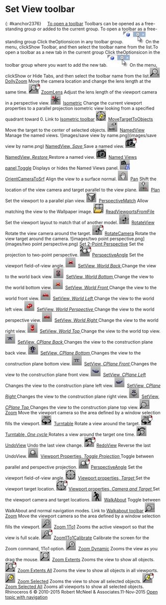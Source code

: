 ---
---


# Set View toolbar
{: #kanchor2376}
 [![images/transparent.gif](images/transparent.gif)To open a toolbar](javascript:void(0);) Toolbars can be opened as a free-standing group or added to the current group.
To open a toolbar as a free-standing group
Click theOptionsicon in any toolbar group.![images/toolbar-howtoopen.png](images/toolbar-howtoopen.png)On the menu, clickShow Toolbar, and then select the toolbar name from the list.To open a toolbar as a new tab in the current group
Click theOptionsicon in the toolbar group where you want to add the new tab.![images/toolbar-howtoopen.png](images/toolbar-howtoopen.png)On the menu, clickShow or Hide Tabs, and then select the toolbar name from the list.![images/dollyzoom.png](images/dollyzoom.png) [DollyZoom](dollyzoom.html) 
Move the camera location and change the lens length at the same time.
![images/zoomlens.png](images/zoomlens.png) [ZoomLens](zoom.html#zoomlens) 
Adjust the lens length of the viewport camera in a perspective view.
![images/isometric.png](images/isometric.png) [Isometric](isometric.html) 
Change the current viewport properties to a parallel projection isometric view looking from a specified quadrant toward 0.
Link to [Isometric toolbar](isometric-toolbar.html) 
![images/movetargettoobjects.png](images/movetargettoobjects.png) [MoveTargetToObjects](movetargettoobjects.html) 
Move the target to the center of selected objects.
![images/namedview.png](images/namedview.png) [NamedView](namedview.html) 
Manage the named views.
![images/save view by name.png](images/save view by name.png) [NamedView, *Save* ](namedview.html#save-as) 
Save a named view.
![images/namedview-restore.png](images/namedview-restore.png) [NamedView, *Restore* ](namedview.html#restore) 
Restore a named view.
![images/namedview-togglepanel.png](images/namedview-togglepanel.png) [Named Views panel,Toggle](namedview.html) 
Displays or hides the Named Views panel.
![images/orientcameratosrf.png](images/orientcameratosrf.png) [OrientCameraToSrf](orientcameratosrf.html) 
Align the view to a surface normal.
![images/pan.png](images/pan.png) [Pan](pan.html) 
Shift the location of the view camera and target parallel to the view plane.
![images/plan.png](images/plan.png) [Plan](setview.html#plan) 
Set the viewport to a parallel plan view.
![images/perspectivematch.png](images/perspectivematch.png) [PerspectiveMatch](perspectivematch.html) 
Allow matching the view to the Wallpaper image.
![images/readviewportsfromfile.png](images/readviewportsfromfile.png) [ReadViewportsFromFile](new-viewport-arrangements.html#readviewportsfromfile) 
Set the viewport layout to match that of another model.
![images/rotateview.png](images/rotateview.png) [RotateView](rotateview.html) 
Rotate the view camera around the target.
![images/rotatecamera-rotateview-rt.png](images/rotatecamera-rotateview-rt.png) [RotateCamera](rotatecamera.html) 
Rotate the view target around the camera.
![images/two point perspective.png](images/two point perspective.png) [Set 2-Point Perspective](viewport.html#two-point-perspective) 
Set the projection to two-point perspective.
![images/perspectiveangle-2pt-rt.png](images/perspectiveangle-2pt-rt.png) [PerspectiveAngle](perspectiveangle.html) 
Set the viewport field-of-view angle.
![images/setview-back.png](images/setview-back.png) [SetView, *World Back* ](setview.html#worldback) 
Change the view to the world back view.
![images/setview-bottom.png](images/setview-bottom.png) [SetView, *World Bottom* ](setview.html#worldbottom) 
Change the view to the world bottom view.
![images/setview-front.png](images/setview-front.png) [SetView, *World Front* ](setview.html#worldfront) 
Change the view to the world front view.
![images/setview-left.png](images/setview-left.png) [SetView, *World Left* ](setview.html#worldleft) 
Change the view to the world left view.
![images/setview-perspective.png](images/setview-perspective.png) [SetView, *World Perspective* ](setview.html#worldperspective) 
Change the view to the world perspective view.
![images/setview-right.png](images/setview-right.png) [SetView, *World Right* ](setview.html#worldright) 
Change the view to the world right view.
![images/setview-top.png](images/setview-top.png) [SetView, *World Top* ](setview.html#worldtop) 
Change the view to the world top view.
![images/setview-cplane-back.png](images/setview-cplane-back.png) [SetView, *CPlane Back* ](setview.html#cplaneback) 
Changes the view to the construction plane back view.
![images/setview-cplane-bottom.png](images/setview-cplane-bottom.png) [SetView, *CPlane Bottom* ](setview.html#cplanebottom) 
Changes the view to the construction plane bottom view.
![images/setview-cplane-front.png](images/setview-cplane-front.png) [SetView, *CPlane Front* ](setview.html#cplanefront) 
Changes the view to the construction plane front view.
![images/setview-cplane-left.png](images/setview-cplane-left.png) [SetView, *CPlane Left* ](setview.html#cplaneleft) 
Changes the view to the construction plane left view.
![images/setview-cplane-right.png](images/setview-cplane-right.png) [SetView, *CPlane Right* ](setview.html#cplaneright) 
Changes the view to the construction plane right view.
![images/setview-cplane-top.png](images/setview-cplane-top.png) [SetView, *CPlane Top* ](setview.html#cplanetop) 
Changes the view to the construction plane top view.
![images/zoom.png](images/zoom.png) [Zoom](zoom.html) 
Move the viewport camera so the area defined by a window selection fills the viewport.
![images/turntable.png](images/turntable.png) [Turntable](turntable.html) 
Rotate a view around the target.
![images/turntable-onecycle.png](images/turntable-onecycle.png) [Turntable, *One cycle* ](turntable.html) 
Rotates a view around the target one time.
![images/undoview.png](images/undoview.png) [UndoView](undoview.html) 
Undo the last view change.
![images/redoview.png](images/redoview.png) [RedoView](undoview.html#redoview) 
Reverse the last UndoView.
![images/perspectiveangle.png](images/perspectiveangle.png) [Viewport Properties, *Toggle Projection* ](viewport.html#projection-parallel-perspective) 
Toggle between parallel and perspective projection.
![images/perspectiveangle-rt.png](images/perspectiveangle-rt.png) [PerspectiveAngle](perspectiveangle.html) 
Set the viewport field-of-view angle.
![images/viewport-placetarget.png](images/viewport-placetarget.png) [Viewport properties, *Target* ](viewport.html#target-location) 
Set the viewport target location.
![images/viewport-placecameratarget-rt.png](images/viewport-placecameratarget-rt.png) [Viewport properties, *Camera and Target* ](viewport.html#cameraandtarget) 
Set the viewport camera and target locations.
![images/walkabout.png](images/walkabout.png) [WalkAbout](walkabout.html) 
Toggle between WalkAbout and normal navigation modes.
Link to [Walkabout toolbar](walkabout-toolbar.html) 
![images/zoom.png](images/zoom.png) [Zoom](zoom.html) 
Move the viewport camera so the area defined by a window selection fills the viewport.
![images/zoom-1-1.png](images/zoom-1-1.png) [Zoom 1To1](zoom.html#zoom-1to1) 
Zooms the active viewport so that the view is full scale.
![images/zoom1to1calibrate.png](images/zoom1to1calibrate.png) [Zoom1To1Calibrate](zoom.html#zoom1to1calibrate) 
Calibrate the screen for the Zoom command, 1To1 option.
![images/zoom-dynamic.png](images/zoom-dynamic.png) [Zoom Dynamic](zoom.html#dynamic) 
Zooms the view as you drag the mouse.
![images/zoom-extents.png](images/zoom-extents.png) [Zoom Extents](zoom.html#extents) 
Zooms the view to show all objects.
![images/zoom-extents-all.png](images/zoom-extents-all.png) [Zoom Extents All](zoom.html#all) 
Zooms the view to show all objects in all viewports.
![images/zoom-selected.png](images/zoom-selected.png) [Zoom Selected](zoom.html#selected) 
Zooms the view to show all selected objects.
![images/zoom-selected-all.png](images/zoom-selected-all.png) [Zoom Selected All](zoom.html#all) 
Zooms all viewports to show all selected objects.
&#160;
&#160;
Rhinoceros 6 © 2010-2015 Robert McNeel &amp; Associates.11-Nov-2015
 [Open topic with navigation](set-view-toolbar.html) 

